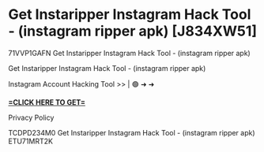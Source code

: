 # Get Instaripper Instagram Hack Tool - (instagram ripper apk) [J834XW51]

71VVP1GAFN Get Instaripper Instagram Hack Tool - (instagram ripper apk)

Get Instaripper Instagram Hack Tool - (instagram ripper apk)

Instagram Account Hacking Tool >> | 🟢 ➜ ➜ 

**[=CLICK HERE TO GET=](https://www.google.com/url?q=https%3A%2F%2Fappbitly.com%2FSCUXe)**

Privacy Policy

 TCDPD234M0 Get Instaripper Instagram Hack Tool - (instagram ripper apk) ETU71MRT2K

